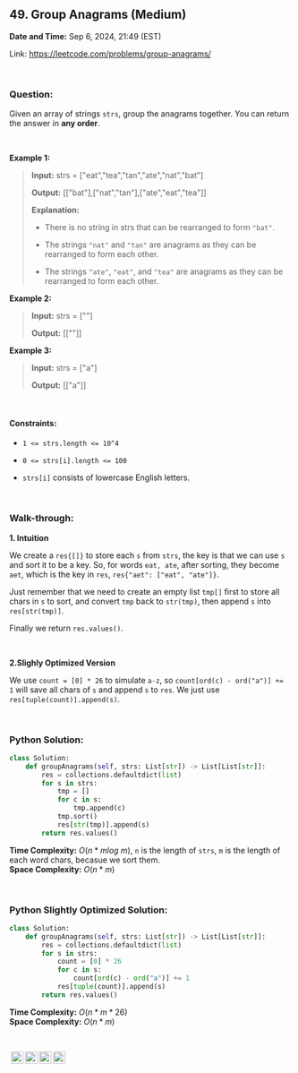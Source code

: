 ## 49. Group Anagrams (Medium)
**Date and Time:** Sep 6, 2024, 21:49 (EST)

Link: https://leetcode.com/problems/group-anagrams/

<br>

### Question:
Given an array of strings `strs`, group the anagrams together. You can return the answer in **any order**.

<br>

**Example 1:**
> **Input:**  strs = ["eat","tea","tan","ate","nat","bat"]
> 
> **Output:** [["bat"],["nat","tan"],["ate","eat","tea"]]
>
> **Explanation:** <br>
> * There is no string in strs that can be rearranged to form `"bat"`. <br>
>
> * The strings `"nat"` and `"tan"` are anagrams as they can be rearranged to form each other. <br>
>
> * The strings `"ate"`, `"eat"`, and `"tea"` are anagrams as they can be rearranged to form each other.

**Example 2:**
> **Input:** strs = [""]
> 
> **Output:** [[""]]

**Example 3:**
> **Input:** strs = ["a"]
> 
> **Output:** [["a"]]

<br>

#### Constraints:
* `1 <= strs.length <= 10^4`

* `0 <= strs[i].length <= 100`

* `strs[i]` consists of lowercase English letters.

<br>

### Walk-through: 
**1. Intuition**

We create a `res{[]}` to store each `s` from `strs`, the key is that we can use `s` and sort it to be a key. So, for words `eat, ate`, after sorting, they become `aet`, which is the key in `res`, `res{"aet": ["eat", "ate"]}`.

Just remember that we need to create an empty list `tmp[]` first to store all chars in `s` to sort, and convert `tmp` back to `str(tmp)`, then append `s` into `res[str(tmp)]`.

Finally we return `res.values()`.

<br>

**2.Slighly Optimized Version** 

We use `count = [0] * 26` to simulate `a-z`, so `count[ord(c) - ord("a")] += 1` will save all chars of `s` and append `s` to `res`. We just use `res[tuple(count)].append(s)`.

<br>

### Python Solution:
```python
class Solution:
    def groupAnagrams(self, strs: List[str]) -> List[List[str]]:
        res = collections.defaultdict(list)
        for s in strs:
            tmp = []
            for c in s:
                tmp.append(c)
            tmp.sort()
            res[str(tmp)].append(s)
        return res.values()
```
**Time Complexity:** $O(n * mlog\ m)$, `n` is the length of `strs`, `m` is the length of each word chars, becasue we sort them. <br>
**Space Complexity:** $O(n * m)$

<br>

### Python Slightly Optimized Solution:
```python
class Solution:
    def groupAnagrams(self, strs: List[str]) -> List[List[str]]:
        res = collections.defaultdict(list)
        for s in strs:
            count = [0] * 26
            for c in s:
                count[ord(c) - ord("a")] += 1
            res[tuple(count)].append(s)
        return res.values()
```
**Time Complexity:** $O(n * m * 26)$ <br>
**Space Complexity:** $O(n * m)$

<br>

<img style="height:22px!important;margin-left:3px;vertical-align:text-bottom;" src="https://mirrors.creativecommons.org/presskit/icons/cc.svg?ref=chooser-v1" alt="CC BY-NC-SA" title="CC BY-NC-SA"><img style="height:22px!important;margin-left:3px;vertical-align:text-bottom;" src="https://mirrors.creativecommons.org/presskit/icons/by.svg?ref=chooser-v1" alt="BY: credit must be given to the creator" title="BY: credit must be given to the creator"><img style="height:22px!important;margin-left:3px;vertical-align:text-bottom;" src="https://mirrors.creativecommons.org/presskit/icons/nc.svg?ref=chooser-v1" alt="NC: Only noncommercial uses of the work are permitted" title="NC: Only noncommercial uses of the work are permitted"><img style="height:22px!important;margin-left:3px;vertical-align:text-bottom;" src="https://mirrors.creativecommons.org/presskit/icons/sa.svg?ref=chooser-v1" alt="SA: Adaptations must be shared under the same terms" title="SA: Adaptations must be shared under the same terms">
